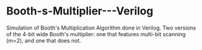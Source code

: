 # Booth-s-Multiplier---Verilog
Simulation of Booth's Multiplication Algorithm done in Verilog.
Two versions of the 4-bit wide Booth's multiplier: one that features multi-bit scanning (m=2), and one that does not.

